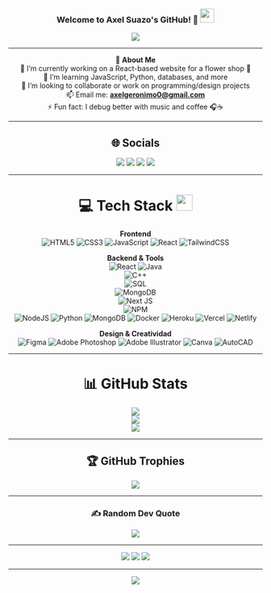 <h3 align="center">
  Welcome to Axel Suazo's GitHub! 🌱
  <img src="https://media.giphy.com/media/hvRJCLFzcasrR4ia7z/giphy.gif" width="28">
</h3>

<p align="center">
  <a href="https://github.com/axelsuazo"><img src="https://readme-typing-svg.herokuapp.com?color=%2336BCF7&center=true&vCenter=true&lines=Hi+%2C+welcome+to+my+GitHub!;I+am+Axel+Suazo;React+Web+Developer;Open+to+collaborations+%26+projects;Let%27s+build+awesome+stuff+%F0%9F%92%BB"></a>
</p>

---

<div align="center">

💫 **About Me**  
🔭 I’m currently working on a React-based website for a flower shop 🌸  
🌱 I’m learning JavaScript, Python, databases, and more  
👯 I’m looking to collaborate or work on programming/design projects  
📫 Email me: **axelgeronimo0@gmail.com**  
⚡ Fun fact: I debug better with music and coffee 🎧☕  

---

## 🌐 Socials

<p align="center">
  <a href="https://instagram.com/TU_USUARIO_INSTAGRAM"><img src="https://img.shields.io/badge/Instagram-E4405F?logo=instagram&logoColor=white" /></a>
  <a href="https://www.linkedin.com/in/TU_ENLACE_LINKEDIN"><img src="https://img.shields.io/badge/LinkedIn-0077B5?logo=linkedin&logoColor=white" /></a>
  <a href="https://twitch.tv/code_white_web"><img src="https://img.shields.io/badge/Twitch-%239146FF.svg?logo=Twitch&logoColor=white" /></a>
  <a href="https://www.youtube.com/@axelgeronimo5945"><img src="https://img.shields.io/badge/YouTube-%23FF0000.svg?logo=YouTube&logoColor=white" /></a>
</p>

---

# 💻 Tech Stack <img src="https://media2.giphy.com/media/QssGEmpkyEOhBCb7e1/giphy.gif" width="32px">

**Frontend**  
![HTML5](https://img.shields.io/badge/html5-%23E34F26.svg?style=for-the-badge&logo=html5&logoColor=white)
![CSS3](https://img.shields.io/badge/css3-%231572B6.svg?style=for-the-badge&logo=css3&logoColor=white)
![JavaScript](https://img.shields.io/badge/javascript-%23323330.svg?style=for-the-badge&logo=javascript&logoColor=%23F7DF1E)
![React](https://img.shields.io/badge/react-%2320232a.svg?style=for-the-badge&logo=react&logoColor=%2361DAFB)
![TailwindCSS](https://img.shields.io/badge/tailwindcss-%2338B2AC.svg?style=for-the-badge&logo=tailwind-css&logoColor=white)


**Backend & Tools**  
![React](https://img.shields.io/badge/react-%2320232a.svg?style=for-the-badge&logo=react&logoColor=%2361DAFB) 
![Java](https://img.shields.io/badge/java-%23ED8B00.svg?style=for-the-badge&logo=java&logoColor=white)  
![C++](https://img.shields.io/badge/c%2B%2B-%2300599C.svg?style=for-the-badge&logo=c%2B%2B&logoColor=white)  
![SQL](https://img.shields.io/badge/SQL-%23007ACC.svg?style=for-the-badge&logo=Microsoft-SQL-Server&logoColor=white)  
![MongoDB](https://img.shields.io/badge/MongoDB-%234ea94b.svg?style=for-the-badge&logo=mongodb&logoColor=white)  
![Next JS](https://img.shields.io/badge/Next-black?style=for-the-badge&logo=next.js&logoColor=white)  
![NPM](https://img.shields.io/badge/NPM-%23000000.svg?style=for-the-badge&logo=npm&logoColor=white)  
![NodeJS](https://img.shields.io/badge/node.js-6DA55F?style=for-the-badge&logo=node.js&logoColor=white)
![Python](https://img.shields.io/badge/python-%233776AB.svg?style=for-the-badge&logo=python&logoColor=white)
![MongoDB](https://img.shields.io/badge/MongoDB-%234ea94b.svg?style=for-the-badge&logo=mongodb&logoColor=white)
![Docker](https://img.shields.io/badge/docker-%230db7ed.svg?style=for-the-badge&logo=docker&logoColor=white)
![Heroku](https://img.shields.io/badge/heroku-%23430098.svg?style=for-the-badge&logo=heroku&logoColor=white)
![Vercel](https://img.shields.io/badge/vercel-%23000000.svg?style=for-the-badge&logo=vercel&logoColor=white)
![Netlify](https://img.shields.io/badge/netlify-%23000000.svg?style=for-the-badge&logo=netlify&logoColor=#00C7B7)

**Design & Creatividad**  
![Figma](https://img.shields.io/badge/figma-%23F24E1E.svg?style=for-the-badge&logo=figma&logoColor=white)
![Adobe Photoshop](https://img.shields.io/badge/adobephotoshop-%2331A8FF.svg?style=for-the-badge&logo=adobephotoshop&logoColor=white)
![Adobe Illustrator](https://img.shields.io/badge/adobeillustrator-%23FF9A00.svg?style=for-the-badge&logo=adobeillustrator&logoColor=white)
![Canva](https://img.shields.io/badge/Canva-%2300C4CC.svg?style=for-the-badge&logo=Canva&logoColor=white)
![AutoCAD](https://img.shields.io/badge/AutoCAD-%23E60000.svg?style=for-the-badge&logo=autodesk&logoColor=white)

---

# 📊 GitHub Stats
![](https://github-readme-stats.vercel.app/api?username=axelsuazo&theme=radical&hide_border=false&include_all_commits=true&count_private=true)<br/>
![](https://github-readme-streak-stats.herokuapp.com/?user=axelsuazo&theme=radical&hide_border=false)<br/>
![](https://github-readme-stats.vercel.app/api/top-langs/?username=axelsuazo&theme=radical&hide_border=false&layout=compact)

---

## 🏆 GitHub Trophies
![](https://github-profile-trophy.vercel.app/?username=axelsuazo&theme=discord&no-frame=false&no-bg=false&margin-w=4)

---

### ✍️ Random Dev Quote
![](https://quotes-github-readme.vercel.app/api?type=horizontal&theme=merko)

---

![](https://forthebadge.com/images/badges/powered-by-black-magic.svg)
![](http://ForTheBadge.com/images/badges/built-by-developers.svg)
![](https://forthebadge.com/images/badges/uses-brains.svg)

---

![](https://komarev.com/ghpvc/?username=axelsuazo&label=Visitors+Count&color=brightgreen)

</div>
